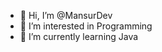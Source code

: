 - 👋 Hi, I’m @MansurDev
- 👀 I’m interested in Programming
- 🌱 I’m currently learning Java


<!---
MansurDev/MansurDev is a ✨ special ✨ repository because its `README.md` (this file) appears on your GitHub profile.
You can click the Preview link to take a look at your changes.
--->
